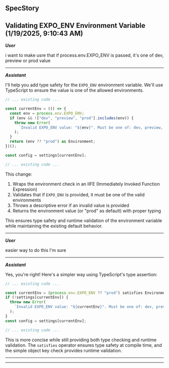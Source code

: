 ## SpecStory

## Validating EXPO_ENV Environment Variable (1/19/2025, 9:10:43 AM)

_**User**_

i want to make usre that if process.env.EXPO_ENV is passed, it's one of dev, preview or prod value

---

_**Assistant**_

I'll help you add type safety for the `EXPO_ENV` environment variable. We'll use TypeScript to ensure the value is one of the allowed environments.

```typescript:app.config.ts
// ... existing code ...

const currentEnv = (() => {
  const env = process.env.EXPO_ENV;
  if (env && !["dev", "preview", "prod"].includes(env)) {
    throw new Error(
      `Invalid EXPO_ENV value: "${env}". Must be one of: dev, preview, prod`
    );
  }
  return (env ?? "prod") as Environment;
})();

const config = settings[currentEnv];

// ... existing code ...
```

This change:
1. Wraps the environment check in an IIFE (Immediately Invoked Function Expression)
2. Validates that if `EXPO_ENV` is provided, it must be one of the valid environments
3. Throws a descriptive error if an invalid value is provided
4. Returns the environment value (or "prod" as default) with proper typing

This ensures type safety and runtime validation of the environment variable while maintaining the existing default behavior.

---

_**User**_

easier way to do this I'm sure

---

_**Assistant**_

Yes, you're right! Here's a simpler way using TypeScript's type assertion:

```typescript:app.config.ts
// ... existing code ...

const currentEnv = (process.env.EXPO_ENV ?? "prod") satisfies Environment;
if (!settings[currentEnv]) {
  throw new Error(
    `Invalid EXPO_ENV value: "${currentEnv}". Must be one of: dev, preview, prod`
  );
}
const config = settings[currentEnv];

// ... existing code ...
```

This is more concise while still providing both type checking and runtime validation. The `satisfies` operator ensures type safety at compile time, and the simple object key check provides runtime validation.

---



---

